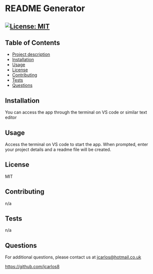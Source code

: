 
  # README Generator

  ## [![License: MIT](https://img.shields.io/badge/License-MIT-yellow.svg)](https://opensource.org/licenses/MIT)

  ## Table of Contents
  - [Project description](#Description)
  - [Installation](#Installation)
  - [Usage](#Usage)
  - [License](#License)
  - [Contributing](#Contributing)
  - [Tests](#Tests)
  - [Questions](#Questions)

  ## Installation
  You can access the app through the terminal on VS code or similar text editor

  ## Usage
  Access the terminal on VS code to start the app. When prompted, enter your project details and a readme file will be created.

  ## License
  MIT

  ## Contributing
  n/a

  ## Tests
  n/a

  ## Questions
  For additional questions, please contact us at jcarlos@hotmail.co.uk
  

  https://github.com/jcarlos8

